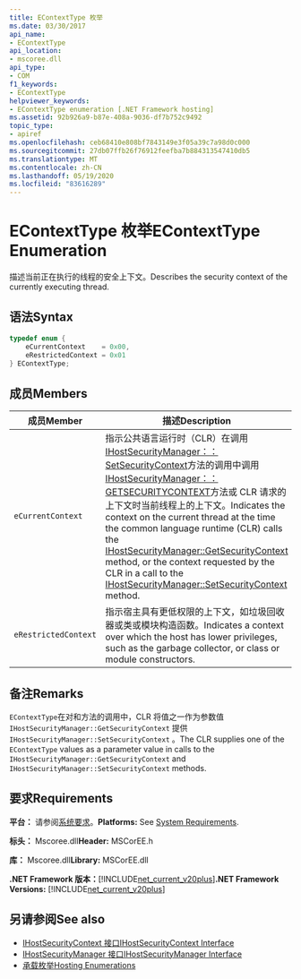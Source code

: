 ```yaml
---
title: EContextType 枚举
ms.date: 03/30/2017
api_name:
- EContextType
api_location:
- mscoree.dll
api_type:
- COM
f1_keywords:
- EContextType
helpviewer_keywords:
- EContextType enumeration [.NET Framework hosting]
ms.assetid: 92b926a9-b87e-408a-9036-df7b752c9492
topic_type:
- apiref
ms.openlocfilehash: ceb68410e808bf7843149e3f05a39c7a98d0c000
ms.sourcegitcommit: 27db07ffb26f76912feefba7b884313547410db5
ms.translationtype: MT
ms.contentlocale: zh-CN
ms.lasthandoff: 05/19/2020
ms.locfileid: "83616289"
---
```

# <a name="econtexttype-enumeration"></a><span data-ttu-id="a2f63-102">EContextType 枚举</span><span class="sxs-lookup"><span data-stu-id="a2f63-102">EContextType Enumeration</span></span>
<span data-ttu-id="a2f63-103">描述当前正在执行的线程的安全上下文。</span><span class="sxs-lookup"><span data-stu-id="a2f63-103">Describes the security context of the currently executing thread.</span></span>  
  
## <a name="syntax"></a><span data-ttu-id="a2f63-104">语法</span><span class="sxs-lookup"><span data-stu-id="a2f63-104">Syntax</span></span>  
  
```cpp  
typedef enum {  
    eCurrentContext    = 0x00,  
    eRestrictedContext = 0x01  
} EContextType;  
```  
  
## <a name="members"></a><span data-ttu-id="a2f63-105">成员</span><span class="sxs-lookup"><span data-stu-id="a2f63-105">Members</span></span>  
  
|<span data-ttu-id="a2f63-106">成员</span><span class="sxs-lookup"><span data-stu-id="a2f63-106">Member</span></span>|<span data-ttu-id="a2f63-107">描述</span><span class="sxs-lookup"><span data-stu-id="a2f63-107">Description</span></span>|  
|------------|-----------------|  
|`eCurrentContext`|<span data-ttu-id="a2f63-108">指示公共语言运行时（CLR）在调用[IHostSecurityManager：： SetSecurityContext](ihostsecuritymanager-setsecuritycontext-method.md)方法的调用中调用[IHostSecurityManager：： GETSECURITYCONTEXT](../../../../docs/framework/unmanaged-api/hosting/ihostsecuritymanager-getsecuritycontext-method.md)方法或 CLR 请求的上下文时当前线程上的上下文。</span><span class="sxs-lookup"><span data-stu-id="a2f63-108">Indicates the context on the current thread at the time the common language runtime (CLR) calls the [IHostSecurityManager::GetSecurityContext](../../../../docs/framework/unmanaged-api/hosting/ihostsecuritymanager-getsecuritycontext-method.md) method, or the context requested by the CLR in a call to the [IHostSecurityManager::SetSecurityContext](ihostsecuritymanager-setsecuritycontext-method.md) method.</span></span>|  
|`eRestrictedContext`|<span data-ttu-id="a2f63-109">指示宿主具有更低权限的上下文，如垃圾回收器或类或模块构造函数。</span><span class="sxs-lookup"><span data-stu-id="a2f63-109">Indicates a context over which the host has lower privileges, such as the garbage collector, or class or module constructors.</span></span>|  
  
## <a name="remarks"></a><span data-ttu-id="a2f63-110">备注</span><span class="sxs-lookup"><span data-stu-id="a2f63-110">Remarks</span></span>  
 <span data-ttu-id="a2f63-111">`EContextType`在对和方法的调用中，CLR 将值之一作为参数值 `IHostSecurityManager::GetSecurityContext` 提供 `IHostSecurityManager::SetSecurityContext` 。</span><span class="sxs-lookup"><span data-stu-id="a2f63-111">The CLR supplies one of the `EContextType` values as a parameter value in calls to the `IHostSecurityManager::GetSecurityContext` and `IHostSecurityManager::SetSecurityContext` methods.</span></span>  
  
## <a name="requirements"></a><span data-ttu-id="a2f63-112">要求</span><span class="sxs-lookup"><span data-stu-id="a2f63-112">Requirements</span></span>  
 <span data-ttu-id="a2f63-113">**平台：** 请参阅[系统要求](../../get-started/system-requirements.md)。</span><span class="sxs-lookup"><span data-stu-id="a2f63-113">**Platforms:** See [System Requirements](../../get-started/system-requirements.md).</span></span>  
  
 <span data-ttu-id="a2f63-114">**标头：** Mscoree.dll</span><span class="sxs-lookup"><span data-stu-id="a2f63-114">**Header:** MSCorEE.h</span></span>  
  
 <span data-ttu-id="a2f63-115">**库：** Mscoree.dll</span><span class="sxs-lookup"><span data-stu-id="a2f63-115">**Library:** MSCorEE.dll</span></span>  
  
 <span data-ttu-id="a2f63-116">**.NET Framework 版本：**[!INCLUDE[net_current_v20plus](../../../../includes/net-current-v20plus-md.md)]</span><span class="sxs-lookup"><span data-stu-id="a2f63-116">**.NET Framework Versions:** [!INCLUDE[net_current_v20plus](../../../../includes/net-current-v20plus-md.md)]</span></span>  
  
## <a name="see-also"></a><span data-ttu-id="a2f63-117">另请参阅</span><span class="sxs-lookup"><span data-stu-id="a2f63-117">See also</span></span>

- [<span data-ttu-id="a2f63-118">IHostSecurityContext 接口</span><span class="sxs-lookup"><span data-stu-id="a2f63-118">IHostSecurityContext Interface</span></span>](ihostsecuritycontext-interface.md)
- [<span data-ttu-id="a2f63-119">IHostSecurityManager 接口</span><span class="sxs-lookup"><span data-stu-id="a2f63-119">IHostSecurityManager Interface</span></span>](ihostsecuritymanager-interface.md)
- [<span data-ttu-id="a2f63-120">承载枚举</span><span class="sxs-lookup"><span data-stu-id="a2f63-120">Hosting Enumerations</span></span>](hosting-enumerations.md)

